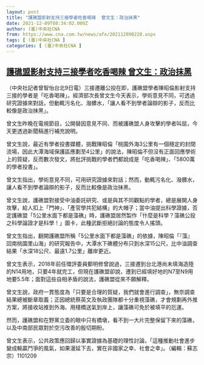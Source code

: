 ```yaml
---
layout: post
title: "護礁盟影射支持三接學者吃香喝辣  曾文生：政治抹黑"
date: 2021-12-09T08:34:02.000Z
author: (臺)中央社CNA
from: https://www.cna.com.tw/news/afe/202112090228.aspx
tags: [ (臺)中央社CNA ]
categories: [ (臺)中央社CNA ]
---
```

<!--1639038842000-->
[護礁盟影射支持三接學者吃香喝辣  曾文生：政治抹黑](https://www.cna.com.tw/news/afe/202112090228.aspx)
------

<div>
<div></div><div><p>（中央社記者曾智怡台北9日電）三接遷離公投在即，護礁盟學者陳昭倫影射支持三接的學者是「吃香喝辣」。經濟部次長曾文生今天表示，學術意見不同，可透過研究證據來對話，但動輒污名化、潑髒水，「讓人看不到學者論辯的影子，反而比較像是政治抹黑」。</p><p>曾文生昨晚在電視節目，公開替因意見不同、而被護礁盟人身攻擊的學者叫屈，今天更透過新聞稿進行補充說明。</p><p>曾文生說，最近有學者投書媒體，挑戰陳昭倫「桃園外海3公里有一個穩定的封閉流場，因此大潭海域保護區應劃至4公里」的說法，陳昭倫不但沒有正面回應學術上的質疑，反而數次發文，將批評挑戰的學者們都說成是「吃香喝辣」、「5800萬的學者投書」。</p><p>曾文生指出，學術意見不同，可用研究證據來對話；然而，動輒污名化、潑髒水，讓人看不到學者論辯的影子，反而比較像是政治抹黑。</p><p>曾文生說，護礁盟對接受中油委託研究、或是與其不同觀點的學者，總是展開人身攻擊，給人扣上「門神」、「產官學共犯結構」的大帽子；當中油提出科學證據，否定護礁盟「5公里水面下都是藻礁」時，護礁盟居然製作「什麼是科學？藻礁公投之科學論證才是科學！」圖卡，此種武斷拒絕討論的態度令人搖頭。</p><p>曾文生指出，翻開護礁盟所稱「5公里水面下都是藻礁」的依據，陳昭倫「『藻』回南桃園里山海」的研究報告中，大潭水下礁體分布只到水深15公尺，比中油調查結果「水深18公尺、最遠1.7公里」離岸更近。</p><p>曾文生表示，2018年前任環評委員鄭明修曾說過，三接遷到台北港尚未填海造陸的N14用地，只要4年就完工，但現在護礁盟卻說，遷到已經填好地的N7至N9用地要5.5年；面對這些自相矛盾的說法，護礁盟從來不願解釋。</p><p>曾文生說，政府一貫態度為「只要是合理的質疑，我們就會進行調查」，無奈調查結果總被斷章取義；正因總統蔡英文及執政團隊都十分重視藻礁，才會規劃再外推方案，將接收站推到外海、用棧橋送氣到岸上，讓藻礁可免於被填平的厄運。</p><p>然而，護礁盟和在野黨立委的眼中只有橋墩，看不到一大片完整保留下來的藻礁，以及中南部民眾對於空污改善的殷切期盼。</p><p>曾文生表示，公共政策應回歸以事實證據為基礎的理性討論，「這種推動社會進步變成輸贏鬥爭的風氣，如果漫延下去，實在非國家之幸、社會之幸」。（編輯：蘇志宗）1101209</p></div>
</div>
